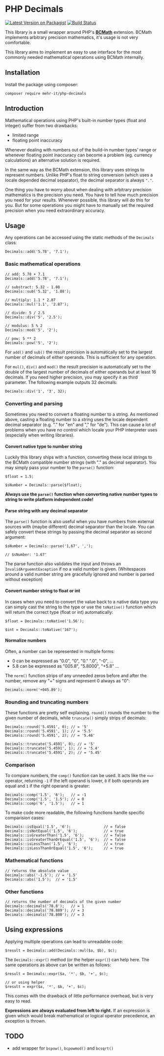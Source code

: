 # PHP Decimals
[![Latest Version on Packagist](https://img.shields.io/packagist/v/mehr-it/php-decimals.svg?style=flat-square)](https://packagist.org/packages/mehr-it/php-decimals)
[![Build Status](https://travis-ci.org/mehr-it/php-decimals.svg?branch=master)](https://travis-ci.org/mehr-it/php-decimals)

This library is a small wrapper around PHP's **[BCMath](https://www.php.net/manual/en/book.bc.php)** extension. BCMath 
implements arbitrary precision mathematics, it's usage is not very 
comfortable.

This library aims to implement an easy to use interface for the most commonly 
needed mathematical operations using BCMath internally.

## Installation

Install the package using composer:

    composer require mehr-it/php-decimals

## Introduction
Mathematical operations using PHP's built-in number types (float and integer)
suffer from two drawbacks:

* limited range
* floating point inaccuracy

Whenever dealing with numbers out of the build-in number types' range or 
whenever floating point inaccuracy can become a problem (eg. currency 
calculations) an alternative solution is required.

In the same way as the BCMath extension, this library uses strings to represent
numbers. Unlike PHP's float to string conversion (which uses a locale depended
decimal separator), the decimal separator is always `"."`.

One thing you have to worry about when dealing with arbitrary precision 
mathematics is the precision you need. You have to tell how much precision
you need for your results. Whenever possible, this library will do this for
you. But for some operations you might have to manually set the required 
precision when you need extraordinary accuracy.

## Usage

Any operations can be accessed using the static methods of the `Decimals` class:

    Decimals::add('5.78', '7.1');
    
### Basic mathematical operations

    // add: 5.78 + 7.1
    Decimals::add('5.78', '7.1');
    
    // substract: 5.32 - 1.08
    Decimals::sub('5.32', '1.08');
  
    // multiply: 1.1 * 2.87
    Decimals::mul('1.1', '2.87');
    
    // divide: 5 / 2.5
    Decimals::div('5', '2.5');
    
    // modulus: 5 % 2
    Decimals::mod('5', '2');
    
    // pow: 5 ** 2
    Decimals::pow('5', '2');
    
For `add()` and `sub()` the result precision is automatically set to the largest
number of decimals of either operands. This is sufficient for any operation.

For `mul()`, `div()` and `mod()` the result precision is  automatically set to the double
of the largest number of decimals of either operands but at least 16 decimals.
If you need higher precision, you may specify it as third parameter. The 
following example outputs 32 decimals:

    Decimals::div('1', '3', 32);
    
    
### Converting and parsing
Sometimes you need to convert a floating number to a string. As mentioned
above, casting a floating number to a string uses the locale dependent
decimal separator (e.g. "." for "en" and "," for "de"). This can cause a lot
of problems when you have no control which locale your PHP interpreter uses
(especially when writing libraries).


#### Convert native type to number string
Luckily this library ships with a function, converting these local strings to
the BCMath compatible number strings (with "." as decimal separator). You
may simply pass your number to the `parse()` function:

    $float = 1.5;
    
    $sNumber = Decimals::parse($float);
    
**Always use the `parse()` function when converting native number types
to string to write platform independent code!**

#### Parse string with any decimal separator
The `parse()` function is also useful when you have numbers from external 
sources with (maybe different) decimal separator than the locale. You can
safely convert these strings by passing the decimal separator as second
argument:

    $sNumber = Decimals::parse('1,67', ',');
    
    // $sNumber: '1.67'
    
The parse function also validates the input and throws an 
`InvalidArguemntException` if no a valid number is given. (Whitespaces around
a valid number string are gracefully ignored and number is parsed without
exception)
    
    
#### Convert number string to float or int
In cases when you need to convert the value back to a native data type you
can simply cast the string to the type or use the `toNative()` function
which will return the correct type (float or int) automatically:

    $float = Decimals::toNative('1.56'); 
    
    $int = Decimals::toNative('167'); 

#### Normalize numbers
Often, a number can be represented in multiple forms:

* 0 can be expressed as "0.0", "0", "0." ".0", "-0", ...
* 5.8 can be expressed as "005.8", "5.8000", "+5.8" ...

The `norm()` function strips of any unneeded zeros before and after the number,
remove any "+" signs and represent 0 always as "0":

    Decimals::norm('+045.89');
    
    
### Rounding and truncating numbers

These functions are pretty self explaining. `round()` rounds the number to
the given number of decimals, while `truncate()` simply strips of decimals:

    Decimals::round('5.4591', 0); // = '5'
    Decimals::round('5.4591', 1); // = '5.5'
    Decimals::round('5.4591', 2); // = '5.46'
    
    Decimals::truncate('5.4591', 0); // = '5'
    Decimals::truncate('5.4591', 1); // = '5.4'
    Decimals::truncate('5.4591', 2); // = '5.45'


### Comparison

To compare numbers, the `comp()` function can be used. It acts like the `<=>`
operator, returning `-1` if the left operand is lower, `0` if both operands
are equal and `1` if the right operand is greater:

    Decimals::comp('1.5', '6');   // = -1
    Decimals::comp('1.5', '1.5'); // = 0
    Decimals::comp('6', '1.5');   // = 1
    
To make code more readable, the following functions handle specific
comparision cases:

    Decimals::isEqual('1.5', '6');               // = false
    Decimals::isNotEqual('1.5', '6');            // = true
    Decimals::isGreaterThan('1.5', '6');         // = false
    Decimals::isGreaterThanOrEqual('1.5', '6');  // = false
    Decimals::isLessThan('1.5', '6');            // = true
    Decimals::isLessThanOrEqual('1.5', '6');     // = true

    
### Mathematical functions

    // returns the absolute value
    Decimals::abs('-1.5'); // = '1.5'
    Decimals::abs('1.5');  // = '1.5'
    
### Other functions    

    // returns the number of decimals of the given number
    Decimals::decimals('78.8');   // = 1
    Decimals::decimals('78.889'); // = 3
    Decimals::decimals('78.800'); // = 3
 

## Using expressions
Applying multiple operations can lead to unreadable code:

    $result = Decimals::add(Decimals::mul($a, $b), $c);
    
The `Decimals::expr()` method (or the  helper `expr()`) can help here. The same operations
as above can be written as follows:

    $result = Decimals::expr($a, '*', $b, '+', $c);
    
    // or using helper
    $result = expr($a, '*', $b, '+', $c);
    
This comes with the drawback of little performance overhead, but is very easy to 
read.

**Expressions are always evaluated from left to right.** If an expression is given
which would break mathematical or logical operator precedence, an exception is thrown. 

    
 
## TODO

* add wrapper for `bcpow()`, `bcpowmod()` and `bcsqrt()`